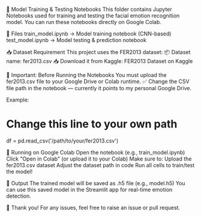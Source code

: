 📓 Model Training & Testing Notebooks
This folder contains Jupyter Notebooks used for training and testing the facial emotion recognition model.
You can run these notebooks directly on Google Colab.

📂 Files
train_model.ipynb → Model training notebook (CNN-based)
test_model.ipynb → Model testing & prediction notebook

📥 Dataset Requirement
This project uses the FER2013 dataset:
📦 Dataset name: fer2013.csv
📥 Download it from Kaggle: FER2013 Dataset on Kaggle

🚩 Important: Before Running the Notebooks
You must upload the fer2013.csv file to your Google Drive or Colab runtime.
✅ Change the CSV file path in the notebook — currently it points to my personal Google Drive.

Example:
# Change this line to your own path
df = pd.read_csv('/path/to/your/fer2013.csv')

🚀 Running on Google Colab
Open the notebook (e.g., train_model.ipynb)
Click "Open in Colab" (or upload it to your Colab)
Make sure to:
Upload the fer2013.csv dataset
Adjust the dataset path in code
Run all cells to train/test the model!

💾 Output
The trained model will be saved as .h5 file (e.g., model.h5)
You can use this saved model in the Streamlit app for real-time emotion detection.

🙏 Thank you!
For any issues, feel free to raise an issue or pull request.

